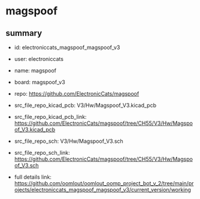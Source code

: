 # magspoof
 
## summary 
* id: electroniccats_magspoof_magspoof_v3
* user: electroniccats
* name: magspoof
* board: magspoof_v3
* repo: https://github.com/ElectronicCats/magspoof
* src_file_repo_kicad_pcb: V3/Hw/Magspoof_V3.kicad_pcb
* src_file_repo_kicad_pcb_link: https://github.com/ElectronicCats/magspoof/tree/CH55/V3/Hw/Magspoof_V3.kicad_pcb


* src_file_repo_sch: V3/Hw/Magspoof_V3.sch
* src_file_repo_sch_link: https://github.com/ElectronicCats/magspoof/tree/CH55/V3/Hw/Magspoof_V3.sch
* full details link: https://github.com/oomlout/oomlout_oomp_project_bot_v_2/tree/main/projects/electroniccats_magspoof_magspoof_v3/current_version/working  






